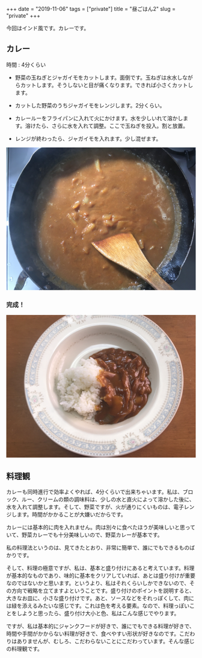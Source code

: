+++
date = "2019-11-06"
tags = ["private"]
title = "昼ごはん2"
slug = "private"
+++

今回はインド風です。カレーです。

## カレー

時間 : 4分くらい

- 野菜の玉ねぎとジャガイモをカットします。面倒です。玉ねぎは水水しながらカットします。そうしないと目が痛くなります。できれば小さくカットします。

- カットした野菜のうちジャガイモをレンジします。2分くらい。

- カレールーをフライパンに入れて火にかけます。水を少しいれて溶かします。溶けたら、さらに水を入れて調整。ここで玉ねぎを投入。割と放置。

- レンジが終わったら、ジャガイモを入れます。少し混ぜます。

![](https://raw.githubusercontent.com/mba-hack/images/master/private_ryouri_2019-11-04103845.jpg)

### 完成！

![](https://raw.githubusercontent.com/mba-hack/images/master/private_ryouri_2019-11-04104035.jpg)

## 料理観

カレーも同時進行で効率よくやれば、4分くらいで出来ちゃいます。私は、ブロック、ルー、クリームの類の調味料は、少しの水と直火によって溶かした後に、水を入れて調整します。そして、野菜ですが、火が通りにくいものは、電子レンジします。時間がかかることが大嫌いだからです。

カレーには基本的に肉を入れません。肉は別々に食べたほうが美味しいと思っていて、野菜カレーでも十分美味しいので、野菜カレーが基本です。

私の料理法というのは、見てきたとおり、非常に簡単で、誰にでもできるものばかりです。

そして、料理の極意ですが、私は、基本と盛り付けにあると考えています。料理が基本的なものであり、味的に基本をクリアしていれば、あとは盛り付けが重要なのではないかと思います。というより、私はそれくらいしかできないので、その方向で戦略を立てますよということです。盛り付けのポイントを説明すると、大きなお皿に、小さな盛り付けです。あと、ソースなどをそれっぽくして、肉には緑を添えるみたいな感じです。これは色を考える要素。なので、料理っぽいことをしようと思ったら、盛り付け大小と色、私はこんな感じでやります。

ですが、私は基本的にジャンクフードが好きで、誰にでもできる料理が好きで、時間や手間がかからない料理が好きで、食べやすい形状が好きなのです。こだわりはありませんが、むしろ、こだわらないことにこだわっています。そんな感じの料理観です。

